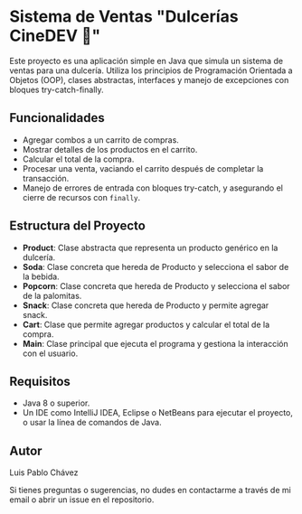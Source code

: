 # Sistema de Ventas "Dulcerías CineDEV 🍬"

Este proyecto es una aplicación simple en Java que simula un sistema de ventas para una dulcería. Utiliza los principios de Programación Orientada a Objetos (OOP), clases abstractas, interfaces y manejo de excepciones con bloques try-catch-finally.

## Funcionalidades

- Agregar combos a un carrito de compras.
- Mostrar detalles de los productos en el carrito.
- Calcular el total de la compra.
- Procesar una venta, vaciando el carrito después de completar la transacción.
- Manejo de errores de entrada con bloques try-catch, y asegurando el cierre de recursos con `finally`.

## Estructura del Proyecto

- **Product**: Clase abstracta que representa un producto genérico en la dulcería.
- **Soda**: Clase concreta que hereda de Producto y selecciona el sabor de la bebida.
- **Popcorn**: Clase concreta que hereda de Producto y selecciona el sabor de la palomitas.
- **Snack**: Clase concreta que hereda de Producto y permite agregar snack.
- **Cart**: Clase que permite agregar productos y calcular el total de la compra.
- **Main**: Clase principal que ejecuta el programa y gestiona la interacción con el usuario.

## Requisitos

- Java 8 o superior.
- Un IDE como IntelliJ IDEA, Eclipse o NetBeans para ejecutar el proyecto, o usar la línea de comandos de Java.



## Autor
Luis Pablo Chávez

Si tienes preguntas o sugerencias, no dudes en contactarme a través de mi email o abrir un issue en el repositorio.
